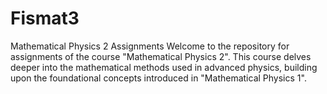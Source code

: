 # Fismat3
Mathematical Physics 2 Assignments
Welcome to the repository for assignments of the course "Mathematical Physics 2". This course delves deeper into the mathematical methods used in advanced physics, building upon the foundational concepts introduced in "Mathematical Physics 1".
